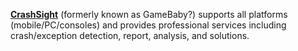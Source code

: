 [**CrashSight**](https://crashsight.qq.com) (formerly known as GameBaby?) supports all platforms (mobile/PC/consoles) and provides professional services including crash/exception detection, report, analysis, and solutions.